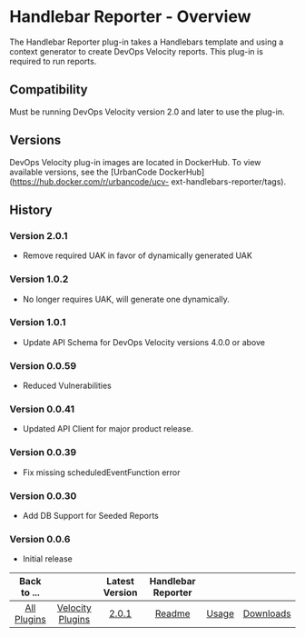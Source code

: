 
# Handlebar Reporter - Overview

The Handlebar Reporter plug-in takes a Handlebars template and using a context generator to create DevOps Velocity reports. This plug-in is required to run reports.

## Compatibility

Must be running DevOps Velocity version 2.0 and later to use the plug-in.

## Versions

DevOps Velocity plug-in images are located in DockerHub. To view available versions, see the [UrbanCode DockerHub](https://hub.docker.com/r/urbancode/ucv- ext-handlebars-reporter/tags).

## History

### Version 2.0.1

* Remove required UAK in favor of dynamically generated UAK

### Version 1.0.2

* No longer requires UAK, will generate one dynamically.

### Version 1.0.1

* Update API Schema for DevOps Velocity versions 4.0.0 or above

### Version 0.0.59

* Reduced Vulnerabilities

### Version 0.0.41

* Updated API Client for major product release.

### Version 0.0.39

* Fix missing scheduledEventFunction error

### Version 0.0.30

* Add DB Support for Seeded Reports

### Version 0.0.6

* Initial release

|Back to ...||Latest Version|Handlebar Reporter |||
| :---: | :---: | :---: | :---: | :---: | :---: |
|[All Plugins](../../index.md)|[Velocity Plugins](../README.md)|[2.0.1](https://raw.githubusercontent.com/UrbanCode/IBM-UCV-PLUGINS/main/files/ucv-ext-handlebars-reporter/ucv-ext-handlebars-reporter:2.0.1.tar.7z.001)|[Readme](README.md)|[Usage](usage.md)|[Downloads](downloads.md)|
